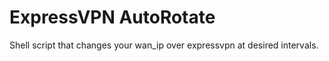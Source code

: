 # ExpressVPN AutoRotate
Shell script that changes your wan_ip over expressvpn at desired intervals. 
